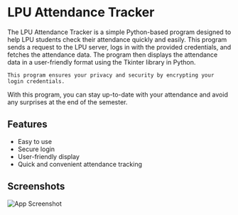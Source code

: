 # LPU Attendance Tracker 

The LPU Attendance Tracker is a simple Python-based program designed to help LPU students check their attendance quickly and easily. This program sends a request to the LPU server, logs in with the provided credentials, and fetches the attendance data. The program then displays the attendance data in a user-friendly format using the Tkinter library in Python.

`This program ensures your privacy and security by encrypting your login credentials.`

With this program, you can stay up-to-date with your attendance and avoid any surprises at the end of the semester.

## Features

- Easy to use
- Secure login
- User-friendly display
- Quick and convenient attendance tracking

## Screenshots

![App Screenshot]([https://samrat-sarkar.github.io/LPU-Attendance-Tracker/Screenshot.png)
